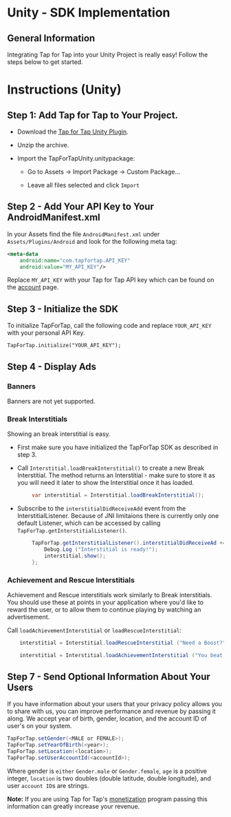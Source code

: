 # Unity - SDK Implementation #

##  General Information ##

Integrating Tap for Tap into your Unity Project is really easy! Follow the steps below to get started.

# Instructions (Unity) #

##  Step 1: Add Tap for Tap to Your Project.

- Download the [Tap for Tap Unity Plugin](https://github.com/tapfortap/Unity/archive/master.zip).

- Unzip the archive.

- Import the TapForTapUnity.unitypackage:
    - Go to Assets -> Import Package -> Custom Package...

    - Leave all files selected and click `Import`

## Step 2 - Add Your API Key to Your AndroidManifest.xml

In your Assets find the file `AndroidManifest.xml` under `Assets/Plugins/Android` and look for the following meta tag:

```xml
<meta-data
    android:name="com.tapfortap.API_KEY"
    android:value="MY_API_KEY"/>
```

Replace `MY_API_KEY` with your Tap for Tap API key which can be found on the [account](https://tapfortap.com/manage/account) page.


## Step 3 - Initialize the SDK

To initialize TapForTap, call the following code and replace `YOUR_API_KEY` with your personal API Key.

```
TapForTap.initialize("YOUR_API_KEY");
```

## Step 4 - Display Ads

### Banners

Banners are not yet supported.

### Break Interstitials

Showing an break interstitial is easy.

- First make sure you have initialized the TapForTap SDK as described in step 3.

- Call `Interstitial.loadBreakInterstitial()` to create a new Break Interstitial. The method returns an Interstitial - make sure to store it as you will need it later to show the Interstitial once it has loaded.

```csharp
		var interstitial = Interstitial.loadBreakInterstitial();
```

- Subscribe to the `interstitialDidReceiveAdd` event from the InterstitialListener. Because of JNI limitaions there is currently only one default Listener, which can be accessed by calling `TapForTap.getInterstitialListener()`.

```csharp
		TapForTap.getInterstitialListener().interstitialDidReceiveAd += () => {
			Debug.Log ("Interstitial is ready!");
			interstitial.show(); 
		};
```

### Achievement and Rescue Interstitials

Achievement and Rescue interstitials work similarly to Break interstitials. You should use these at points in your application where you'd like to reward the user, or to allow them to continue playing by watching an advertisement.


Call `loadAchievementInterstitial` or `loadRescueInterstitial`:

```csharp
    interstitial = Interstitial.loadRescueInterstitial ("Need a Boost?", "My App", "Watch a short message", "Free boost", "http://yourdomain.com/app_logo.png", "Tap for your free boost!");

```

```csharp
    interstitial = Interstitial.loadAchievementInterstitial ("You beat the level!", "a free gift!", "http://yourdomain.com/app_logo.png");
```

## Step 7 - Send Optional Information About Your Users
If you have information about your users that your privacy policy allows you to share with us,
you can improve performance and revenue by passing it along.
We accept year of birth, gender, location, and the account ID of user's on your system.

```csharp
TapForTap.setGender(<MALE or FEMALE>);
TapForTap.setYearOfBirth(<year>);
TapForTap.setLocation(<location>);
TapForTap.setUserAccountId(<accountId>);
```
Where gender is `either` `Gender.male` or `Gender.female`, `age` is a positive integer, `location` is two doubles (double latitude, double longitude), and user `account ID`s are strings.

**Note:** If you are using Tap for Tap's [monetization](/doc/monetization) program passing this information can greatly increase your revenue.
